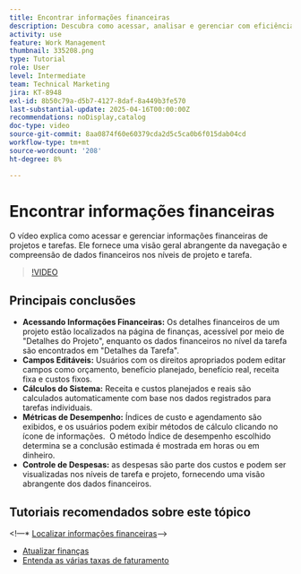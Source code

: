 ```yaml
---
title: Encontrar informações financeiras
description: Descubra como acessar, analisar e gerenciar com eficiência os dados financeiros de projetos e tarefas, cobrindo orçamentos, receita, custos e métricas de desempenho nos níveis de projeto e tarefa.
activity: use
feature: Work Management
thumbnail: 335208.png
type: Tutorial
role: User
level: Intermediate
team: Technical Marketing
jira: KT-8948
exl-id: 8b50c79a-d5b7-4127-8daf-8a449b3fe570
last-substantial-update: 2025-04-16T00:00:00Z
recommendations: noDisplay,catalog
doc-type: video
source-git-commit: 8aa0874f60e60379cda2d5c5ca0b6f015dab04cd
workflow-type: tm+mt
source-wordcount: '208'
ht-degree: 8%

---
```


# Encontrar informações financeiras

O vídeo explica como acessar e gerenciar informações financeiras de projetos e tarefas. &#x200B;Ele fornece uma visão geral abrangente da navegação e compreensão de dados financeiros nos níveis de projeto e tarefa. &#x200B;

>[!VIDEO](https://video.tv.adobe.com/v/335208/?quality=12&learn=on&enablevpops)

## Principais conclusões

* **Acessando Informações Financeiras:** Os detalhes financeiros de um projeto estão localizados na página de finanças, acessível por meio de &quot;Detalhes do Projeto&quot;, enquanto os dados financeiros no nível da tarefa são encontrados em &quot;Detalhes da Tarefa&quot;.
* **Campos Editáveis:** Usuários com os direitos apropriados podem editar campos como orçamento, benefício planejado, benefício real, receita fixa e custos fixos.
* **Cálculos do Sistema:** Receita e custos planejados e reais são calculados automaticamente com base nos dados registrados para tarefas individuais.
* **Métricas de Desempenho:** Índices de custo e agendamento são exibidos, e os usuários podem exibir métodos de cálculo clicando no ícone de informações. &#x200B; O método Índice de desempenho escolhido determina se a conclusão estimada é mostrada em horas ou em dinheiro.
* **Controle de Despesas:** as despesas são parte dos custos e podem ser visualizadas nos níveis de tarefa e projeto, fornecendo uma visão abrangente dos dados financeiros.


## Tutoriais recomendados sobre este tópico

&lt;!—* [Localizar informações financeiras](/help/manage-work/project-finances/find-financial-information.md)—>
* [Atualizar finanças](/help/manage-work/project-finances/update-and-review-finances.md)
* [Entenda as várias taxas de faturamento](/help/manage-work/project-finances/multiple-billing-rates.md)

